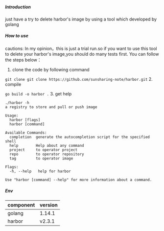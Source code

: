 ##### Introduction
just have a try to delete harbor's image by using
a tool which developed by golang

##### How to use
cautions: In my opinion，this is just a trial run.so if you want to use
this tool to delete your harbor's image,you should do many tests first. 
You can follow the steps below：
1. clone the code by following command

`git clone git clone https://github.com/sunsharing-note/harbor.git` 
2. compile

`go build -o harbor .`
3. get help

```
./harbor -h
a registry to store and pull or push image

Usage:
  harbor [flags]
  harbor [command]

Available Commands:
  completion  generate the autocompletion script for the specified shell
  help        Help about any command
  project     to operator project
  repo        to operator repository
  tag         to operator image

Flags:
  -h, --help   help for harbor

Use "harbor [command] --help" for more information about a command.
```
##### Env
| component  | version  |
|  ----  | ----  |
| golang  | 1.14.1  |
| harbor  | v2.3.1 |